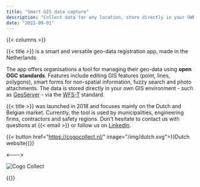 ```yaml
---
title: "Smart GIS data capture"
description: "Collect data for any location, store directly in your OWN server"
date: "2022-09-01"
---
```


{{< columns >}}

{{< title >}} is a smart and versatile geo-data registration app, made in the Netherlands

The app offers organisations a tool for managing their geo-data using **open OGC standards**. Features include editing
GIS features (point, lines, polygons), smart forms for non-spatial information, fuzzy search and photo attachments. The
data is stored directly in your own GIS environment - such as [GeoServer](https://geoserver.org/) - via
the [WFS-T](https://docs.geoserver.org/stable/en/user/services/wfs/reference.html) standard.

{{< title >}} was launched in 2018 and focuses mainly on the Dutch and Belgian market. Currently, the tool is used by
municipalities, engineering firms, contractors and safety regions. Don't hesitate to contact us with questions at {{<
email >}} or follow us on [LinkedIn](https://www.linkedin.com/groups/12294389/).

{{< button href="https://cogocollect.nl/" image="/img/dutch.svg">}}Dutch website{{</button>}}

<--->

![Cogo Collect](/img/hero.webp)

{{</columns>}}



